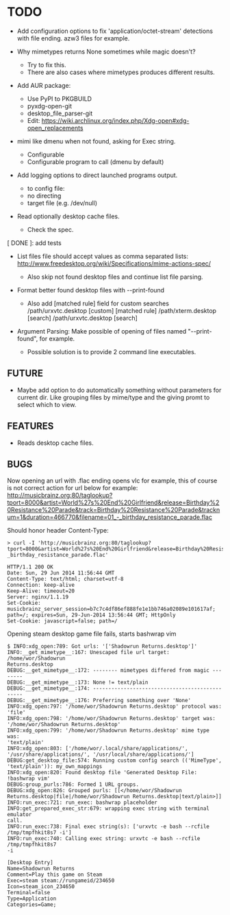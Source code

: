 TODO
====

* Add configuration options to fix 'application/octet-stream' detections with
  file ending. azw3 files for example.

* Why mimetypes returns None sometimes while magic doesn't?
    * Try to fix this.
    * There are also cases where mimetypes produces different results.

* Add AUR package:
    * Use PyPI to PKGBUILD
    * pyxdg-open-git
    * desktop_file_parser-git
    * Edit: https://wiki.archlinux.org/index.php/Xdg-open#xdg-open_replacements

* mimi like dmenu when not found, asking for Exec string.
    * Configurable
    * Configurable program to call (dmenu by default)

* Add logging options to direct launched programs output.
    * to config file:
    * no directing
    * target file (e.g. /dev/null)

* Read optionally desktop cache files.
    * Check the spec.

[ DONE ]: add tests
* List files file should accept values as comma separated lists:
    http://www.freedesktop.org/wiki/Specifications/mime-actions-spec/
    * Also skip not found desktop files and continue list file parsing.

* Format better found desktop files with --print-found
    * Also add [matched rule] field for custom searches
    /path/urxvtc.desktop    [custom]    [matched rule]
    /path/xterm.desktop     [search]
    /path/urxvtc.desktop    [search]

* Argument Parsing: Make possible of opening of files named "--print-found", for example.
    * Possible solution is to provide 2 command line executables.

FUTURE
------

* Maybe add option to do automatically something without parameters for current
  dir. Like grouping files by mime/type and the giving promt to select which to
  view.


FEATURES
--------

* Reads desktop cache files.


BUGS
----

Now opening an url with .flac ending opens vlc for example, this of course is
not correct action for url below for example:
http://musicbrainz.org:80/taglookup?tport=8000&artist=World%27s%20End%20Girlfriend&release=Birthday%20Resistance%20Parade&track=Birthday%20Resistance%20Parade&tracknum=1&duration=466770&filename=01_-_birthday_resistance_parade.flac

Should honor header Content-Type:

```
> curl -I 'http://musicbrainz.org:80/taglookup?tport=8000&artist=World%27s%20End%20Girlfriend&release=Birthday%20Resistance%20Parade&track=Birthday%20Resistance%20Parade&tracknum=1&duration=466770&filename=01_-_birthday_resistance_parade.flac'

HTTP/1.1 200 OK
Date: Sun, 29 Jun 2014 11:56:44 GMT
Content-Type: text/html; charset=utf-8
Connection: keep-alive
Keep-Alive: timeout=20
Server: nginx/1.1.19
Set-Cookie: musicbrainz_server_session=b7c7c4df86ef888fe1e1bb746a02089e101617af;
path=/; expires=Sun, 29-Jun-2014 13:56:44 GMT; HttpOnly
Set-Cookie: javascript=false; path=/
```

Opening steam desktop game file fails, starts bashwrap vim

```
$ INFO:xdg_open:789: Got urls: '['Shadowrun Returns.desktop']'
INFO:__get_mimetype__:167: Unescaped file url target: /home/wor/Shadowrun
Returns.desktop
DEBUG:__get_mimetype__:172: -------- mimetypes differed from magic --------
DEBUG:__get_mimetype__:173: None != text/plain
DEBUG:__get_mimetype__:174: -----------------------------------------------
DEBUG:__get_mimetype__:176: Preferring something over 'None'
INFO:xdg_open:797: '/home/wor/Shadowrun Returns.desktop' protocol was: 'file'
INFO:xdg_open:798: '/home/wor/Shadowrun Returns.desktop' target was:
'/home/wor/Shadowrun Returns.desktop'
INFO:xdg_open:799: '/home/wor/Shadowrun Returns.desktop' mime type was:
'text/plain'
INFO:xdg_open:803: ['/home/wor/.local/share/applications/',
'/usr/share/applications/', '/usr/local/share/applications/']
DEBUG:get_desktop_file:574: Running custom config search (('MimeType',
'text/plain')): my_own_mappings
INFO:xdg_open:820: Found desktop file 'Generated Desktop File: !bashwrap vim'
DEBUG:group_purls:786: Formed 1 URL groups.
DEBUG:xdg_open:826: Grouped purls: [[</home/wor/Shadowrun
Returns.desktop|file|/home/wor/Shadowrun Returns.desktop|text/plain>]]
INFO:run_exec:721: run_exec: bashwrap placeholder
INFO:get_prepared_exec_str:679: wrapping exec string with terminal emulator
call.
INFO:run_exec:738: Final exec string(s): ['urxvtc -e bash --rcfile
/tmp/tmpfhkit8s7 -i']
INFO:run_exec:740: Calling exec string: urxvtc -e bash --rcfile /tmp/tmpfhkit8s7
-i

[Desktop Entry]
Name=Shadowrun Returns
Comment=Play this game on Steam
Exec=steam steam://rungameid/234650
Icon=steam_icon_234650
Terminal=false
Type=Application
Categories=Game;
```
